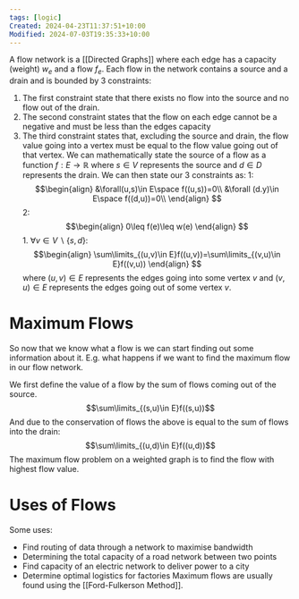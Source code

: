 ```yaml
---
tags: [logic]
Created: 2024-04-23T11:37:51+10:00
Modified: 2024-07-03T19:35:33+10:00
---
```

A flow network is a [[Directed Graphs]] where each edge has a capacity (weight) $w_e$ and a flow $f_e$. Each flow in the network contains a source and a drain and is bounded by 3 constraints:
1. The first constraint state that there exists no flow into the source and no flow out of the drain. 
2. The second constraint states that the flow on each edge cannot be a negative and must be less than the edges capacity 
3. The third constraint states that, excluding the source and drain, the flow value going into a vertex must be equal to the flow value going out of that vertex.
We can mathematically state the source of a flow as a function $f:E\to\mathbb{R}$ where $s\in V$ represents the source and $d\in D$ represents the drain. We can then state our 3 constraints as:
$1$:
$$\begin{align}
&\forall(u,s)\in E\space f((u,s))=0\\
&\forall (d.y)\in E\space f((d,u))=0\\
\end{align}
$$
$2$:
$$\begin{align}
0\leq f(e)\leq w(e)
\end{align}
$$
$1.$ $\forall v\in V\backslash \{s,d\}$:
$$\begin{align}
\sum\limits_{(u,v)\in E}f((u,v))=\sum\limits_{(v,u)\in E}f((v,u))
\end{align}
$$
where $(u,v)\in E$ represents the edges going into some vertex $v$ and $(v,u)\in E$ represents the edges going out of some vertex $v$. 

# Maximum Flows
So now that we know what a flow is we can start finding out some information about it. E.g. what happens if we want to find the maximum flow in our flow network.

We first define the value of a flow by the sum of flows coming out of the source.
$$\sum\limits_{(s,u)\in E}f((s,u))$$
And due to the conservation of flows the above is equal to the sum of flows into the drain:
$$\sum\limits_{(u,d)\in E}f((u,d))$$
The maximum flow problem on a weighted graph is to find the flow with highest flow value.

# Uses of Flows
Some uses:
- Find routing of data through a network to maximise bandwidth
- Determining the total capacity of a road network between two points
- Find capacity of an electric network to deliver power to a city 
- Determine optimal logistics for factories
Maximum flows are usually found using the [[Ford-Fulkerson Method]].

